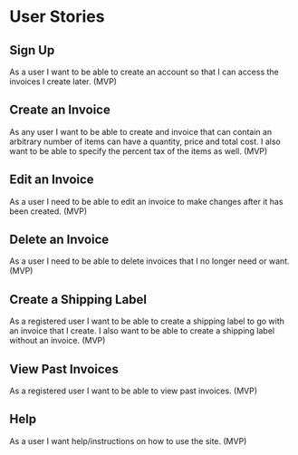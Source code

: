 # User Stories
## Sign Up
As a user I want to be able to create an account so that I can access the invoices I create later. (MVP)
## Create an Invoice
As any user I want to be able to create and invoice that can contain an arbitrary number of items can have a quantity, 
price and total cost. I also want to be able to specify the percent tax of the items as well. (MVP)
## Edit an Invoice
As a user I need to be able to edit an invoice to make changes after it has been created. (MVP)
## Delete an Invoice
As a user I need to be able to delete invoices that I no longer need or want. (MVP)
## Create a Shipping Label
As a registered user I want to be able to create a shipping label to go with an invoice that I create. I also want to 
be able to create a shipping label without an invoice. (MVP)
## View Past Invoices
As a registered user I want to be able to view past invoices. (MVP)
## Help
As a user I want help/instructions on how to use the site. (MVP)
